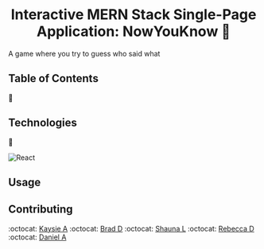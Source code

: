 <h1 align="center">Interactive MERN Stack Single-Page Application: NowYouKnow 👋</h1>

A game where you try to guess who said what

## Table of Contents

🔎

## Technologies

🦾

![React](https://img.shields.io/badge/react-%2320232a.svg?style=for-the-badge&logo=react&logoColor=%2361DAFB)


## Usage

## Contributing

:octocat: [Kaysie A](https://github.com/Kaysie04)
:octocat: [Brad D](https://github.com/BDunham484)
:octocat: [Shauna L](https://github.com/SLachelier)
:octocat: [Rebecca D](https://github.com/beccadoan)
:octocat: [Daniel A](https://github.com/dannyyyspam)
